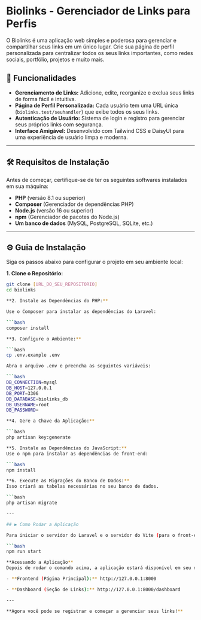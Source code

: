 # Biolinks - Gerenciador de Links para Perfis

O Biolinks é uma aplicação web simples e poderosa para gerenciar e compartilhar seus links em um único lugar. Crie sua página de perfil personalizada para centralizar todos os seus links importantes, como redes sociais, portfólio, projetos e muito mais.

## 🚀 Funcionalidades

- **Gerenciamento de Links:** Adicione, edite, reorganize e exclua seus links de forma fácil e intuitiva.
- **Página de Perfil Personalizada:** Cada usuário tem uma URL única (`biolinks.test/seuhandler`) que exibe todos os seus links.
- **Autenticação de Usuário:** Sistema de login e registro para gerenciar seus próprios links com segurança.
- **Interface Amigável:** Desenvolvido com Tailwind CSS e DaisyUI para uma experiência de usuário limpa e moderna.

---

## 🛠️ Requisitos de Instalação

Antes de começar, certifique-se de ter os seguintes softwares instalados em sua máquina:

- **PHP** (versão 8.1 ou superior)
- **Composer** (Gerenciador de dependências PHP)
- **Node.js** (versão 16 ou superior)
- **npm** (Gerenciador de pacotes do Node.js)
- **Um banco de dados** (MySQL, PostgreSQL, SQLite, etc.)

---

## ⚙️ Guia de Instalação

Siga os passos abaixo para configurar o projeto em seu ambiente local:

**1. Clone o Repositório:**

```bash
git clone [URL_DO_SEU_REPOSITORIO]
cd biolinks

**2. Instale as Dependências do PHP:**

Use o Composer para instalar as dependências do Laravel:

```bash
composer install

**3. Configure o Ambiente:**

```bash
cp .env.example .env

Abra o arquivo .env e preencha as seguintes variáveis:

```bash
DB_CONNECTION=mysql
DB_HOST=127.0.0.1
DB_PORT=3306
DB_DATABASE=biolinks_db
DB_USERNAME=root
DB_PASSWORD=

**4. Gere a Chave da Aplicação:**

```bash
php artisan key:generate

**5. Instale as Dependências do JavaScript:**
Use o npm para instalar as dependências de front-end:

```bash
npm install

**6. Execute as Migrações do Banco de Dados:**
Isso criará as tabelas necessárias no seu banco de dados.

```bash
php artisan migrate

---

## ▶️ Como Rodar a Aplicação

Para iniciar o servidor do Laravel e o servidor do Vite (para o front-end) simultaneamente, use o script npm run start que configuramos.

```bash
npm run start

**Acessando a Aplicação**
Depois de rodar o comando acima, a aplicação estará disponível em seu navegador nos seguintes endereços:

- **Frontend (Página Principal):** http://127.0.0.1:8000

- **Dashboard (Seção de Links):** http://127.0.0.1:8000/dashboard

---

**Agora você pode se registrar e começar a gerenciar seus links!**